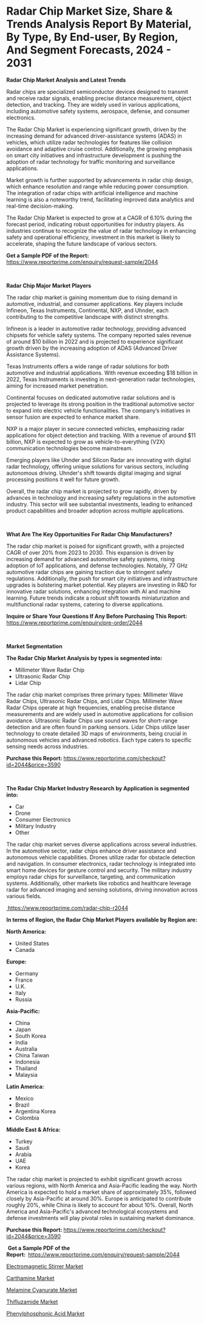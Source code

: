 <p><h1>Radar Chip Market Size, Share & Trends Analysis Report By Material, By Type, By End-user, By Region, And Segment Forecasts, 2024 - 2031</h1></p><p><strong>Radar Chip Market Analysis and Latest Trends</strong></p>
<p><p>Radar chips are specialized semiconductor devices designed to transmit and receive radar signals, enabling precise distance measurement, object detection, and tracking. They are widely used in various applications, including automotive safety systems, aerospace, defense, and consumer electronics.</p><p>The Radar Chip Market is experiencing significant growth, driven by the increasing demand for advanced driver-assistance systems (ADAS) in vehicles, which utilize radar technologies for features like collision avoidance and adaptive cruise control. Additionally, the growing emphasis on smart city initiatives and infrastructure development is pushing the adoption of radar technology for traffic monitoring and surveillance applications.</p><p>Market growth is further supported by advancements in radar chip design, which enhance resolution and range while reducing power consumption. The integration of radar chips with artificial intelligence and machine learning is also a noteworthy trend, facilitating improved data analytics and real-time decision-making.</p><p>The Radar Chip Market is expected to grow at a CAGR of 6.10% during the forecast period, indicating robust opportunities for industry players. As industries continue to recognize the value of radar technology in enhancing safety and operational efficiency, investment in this market is likely to accelerate, shaping the future landscape of various sectors.</p></p>
<p><strong>Get a Sample PDF of the Report:&nbsp;</strong> <a href="https://www.reportprime.com/enquiry/request-sample/2044?utm_campaign=1900&utm_medium=2&utm_source=Github&utm_content=ia&utm_term=24122024&utm_id=radar-chip">https://www.reportprime.com/enquiry/request-sample/2044</a></p>
<p>&nbsp;</p>
<p><strong>Radar Chip Major Market Players</strong></p>
<p><p>The radar chip market is gaining momentum due to rising demand in automotive, industrial, and consumer applications. Key players include Infineon, Texas Instruments, Continental, NXP, and Uhnder, each contributing to the competitive landscape with distinct strengths.</p><p>Infineon is a leader in automotive radar technology, providing advanced chipsets for vehicle safety systems. The company reported sales revenue of around $10 billion in 2022 and is projected to experience significant growth driven by the increasing adoption of ADAS (Advanced Driver Assistance Systems).</p><p>Texas Instruments offers a wide range of radar solutions for both automotive and industrial applications. With revenue exceeding $18 billion in 2022, Texas Instruments is investing in next-generation radar technologies, aiming for increased market penetration.</p><p>Continental focuses on dedicated automotive radar solutions and is projected to leverage its strong position in the traditional automotive sector to expand into electric vehicle functionalities. The company’s initiatives in sensor fusion are expected to enhance market share.</p><p>NXP is a major player in secure connected vehicles, emphasizing radar applications for object detection and tracking. With a revenue of around $11 billion, NXP is expected to grow as vehicle-to-everything (V2X) communication technologies become mainstream.</p><p>Emerging players like Uhnder and Silicon Radar are innovating with digital radar technology, offering unique solutions for various sectors, including autonomous driving. Uhnder's shift towards digital imaging and signal processing positions it well for future growth.</p><p>Overall, the radar chip market is projected to grow rapidly, driven by advances in technology and increasing safety regulations in the automotive industry. This sector will see substantial investments, leading to enhanced product capabilities and broader adoption across multiple applications.</p></p>
<p>&nbsp;</p>
<p><strong>What Are The Key Opportunities For Radar Chip Manufacturers?</strong></p>
<p><p>The radar chip market is poised for significant growth, with a projected CAGR of over 20% from 2023 to 2030. This expansion is driven by increasing demand for advanced automotive safety systems, rising adoption of IoT applications, and defense technologies. Notably, 77 GHz automotive radar chips are gaining traction due to stringent safety regulations. Additionally, the push for smart city initiatives and infrastructure upgrades is bolstering market potential. Key players are investing in R&D for innovative radar solutions, enhancing integration with AI and machine learning. Future trends indicate a robust shift towards miniaturization and multifunctional radar systems, catering to diverse applications.</p></p>
<p><strong>Inquire or Share Your Questions If Any Before Purchasing This Report:</strong> <a href="https://www.reportprime.com/enquiry/pre-order/2044?utm_campaign=1900&utm_medium=2&utm_source=Github&utm_content=ia&utm_term=24122024&utm_id=radar-chip">https://www.reportprime.com/enquiry/pre-order/2044</a></p>
<p>&nbsp;</p>
<p><strong>Market Segmentation</strong></p>
<p><strong>The Radar Chip Market Analysis by types is segmented into:</strong></p>
<p><ul><li>Millimeter Wave Radar Chip</li><li>Ultrasonic Radar Chip</li><li>Lidar Chip</li></ul></p>
<p><p>The radar chip market comprises three primary types: Millimeter Wave Radar Chips, Ultrasonic Radar Chips, and Lidar Chips. Millimeter Wave Radar Chips operate at high frequencies, enabling precise distance measurements and are widely used in automotive applications for collision avoidance. Ultrasonic Radar Chips use sound waves for short-range detection and are often found in parking sensors. Lidar Chips utilize laser technology to create detailed 3D maps of environments, being crucial in autonomous vehicles and advanced robotics. Each type caters to specific sensing needs across industries.</p></p>
<p><strong>Purchase this Report:&nbsp;</strong><a href="https://www.reportprime.com/checkout?id=2044&price=3590&utm_campaign=1900&utm_medium=2&utm_source=Github&utm_content=ia&utm_term=24122024&utm_id=radar-chip">https://www.reportprime.com/checkout?id=2044&price=3590</a></p>
<p>&nbsp;</p>
<p><strong>The Radar Chip Market Industry Research by Application is segmented into:</strong></p>
<p><ul><li>Car</li><li>Drone</li><li>Consumer Electronics</li><li>Military Industry</li><li>Other</li></ul></p>
<p><p>The radar chip market serves diverse applications across several industries. In the automotive sector, radar chips enhance driver assistance and autonomous vehicle capabilities. Drones utilize radar for obstacle detection and navigation. In consumer electronics, radar technology is integrated into smart home devices for gesture control and security. The military industry employs radar chips for surveillance, targeting, and communication systems. Additionally, other markets like robotics and healthcare leverage radar for advanced imaging and sensing solutions, driving innovation across various fields.</p></p>
<p><a href="https://www.reportprime.com/radar-chip-r2044?utm_campaign=1900&utm_medium=2&utm_source=Github&utm_content=ia&utm_term=24122024&utm_id=radar-chip">&nbsp;https://www.reportprime.com/radar-chip-r2044</a></p>
<p><strong>In terms of Region, the Radar Chip Market Players available by Region are:</strong></p>
<p>
    <p> <strong> North America: </strong>
        <ul>
            <li>United States</li>
            <li>Canada</li>
        </ul>
        </p> 
    <p> <strong> Europe: </strong>
        <ul>
            <li>Germany</li>
            <li>France</li>
            <li>U.K.</li>
            <li>Italy</li>
            <li>Russia</li>
        </ul>
        </p> 
    <p> <strong> Asia-Pacific: </strong>
        <ul>
            <li>China</li>
            <li>Japan</li>
            <li>South Korea</li>
            <li>India</li>
            <li>Australia</li>
            <li>China Taiwan</li>
            <li>Indonesia</li>
            <li>Thailand</li>
            <li>Malaysia</li>
        </ul>
        </p> 
    <p> <strong> Latin America: </strong>
        <ul>
            <li>Mexico</li>
            <li>Brazil</li>
            <li>Argentina Korea</li>
            <li>Colombia</li>
        </ul>
        </p> 
    <p> <strong> Middle East & Africa: </strong>
        <ul>
            <li>Turkey</li>
            <li>Saudi</li>
            <li>Arabia</li>
            <li>UAE</li>
            <li>Korea</li>
        </ul>
    </p>
    </p>
<p><p>The radar chip market is projected to exhibit significant growth across various regions, with North America and Asia-Pacific leading the way. North America is expected to hold a market share of approximately 35%, followed closely by Asia-Pacific at around 30%. Europe is anticipated to contribute roughly 20%, while China is likely to account for about 10%. Overall, North America and Asia-Pacific's advanced technological ecosystems and defense investments will play pivotal roles in sustaining market dominance.</p></p>
<p><strong>Purchase this Report: </strong><a href="https://www.reportprime.com/checkout?id=2044&price=3590&utm_campaign=1900&utm_medium=2&utm_source=Github&utm_content=ia&utm_term=24122024&utm_id=radar-chip">https://www.reportprime.com/checkout?id=2044&price=3590</a></p>
<p>&nbsp;<strong>Get a Sample PDF of the Report:&nbsp;&nbsp;</strong><a href="https://www.reportprime.com/enquiry/request-sample/2044?utm_campaign=1900&utm_medium=2&utm_source=Github&utm_content=ia&utm_term=24122024&utm_id=radar-chip">https://www.reportprime.com/enquiry/request-sample/2044</a></p>
<p><strong></strong></p>
<p><p><a href="https://www.linkedin.com/pulse/comprehensive-study-electromagnetic-stirrermarket-segmentation-h06ge?utm_campaign=1900&utm_medium=2&utm_source=Github&utm_content=ia&utm_term=24122024&utm_id=radar-chip">Electromagnetic Stirrer Market</a></p><p><a href="https://www.linkedin.com/pulse/why-carthamine-market-set-10-growth-2031-top-trends-key-drivers-olqcc?utm_campaign=1900&utm_medium=2&utm_source=Github&utm_content=ia&utm_term=24122024&utm_id=radar-chip">Carthamine Market</a></p><p><a href="https://www.linkedin.com/pulse/melamine-cyanurate-market-size-growth-expected-reach-cagr-58-6ra5c?utm_campaign=1900&utm_medium=2&utm_source=Github&utm_content=ia&utm_term=24122024&utm_id=radar-chip">Melamine Cyanurate Market</a></p><p><a href="https://www.linkedin.com/pulse/navigating-thifluzamide-market-expert-analysis-forecast-xrkde?utm_campaign=1900&utm_medium=2&utm_source=Github&utm_content=ia&utm_term=24122024&utm_id=radar-chip">Thifluzamide Market</a></p><p><a href="https://www.linkedin.com/pulse/evalua-mark-research-ptwwe?utm_campaign=1900&utm_medium=2&utm_source=Github&utm_content=ia&utm_term=24122024&utm_id=radar-chip">Phenylphosphonic Acid Market</a></p></p>